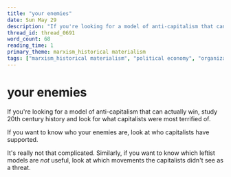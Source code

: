 ```yaml
---
title: "your enemies"
date: Sun May 29
description: "If you're looking for a model of anti-capitalism that can actually win, study 20th century history and look for what capitalists were most terrified of."
thread_id: thread_0691
word_count: 68
reading_time: 1
primary_theme: marxism_historical materialism
tags: ["marxism_historical materialism", "political economy", "organizational theory"]
---
```


# your enemies

If you're looking for a model of anti-capitalism that can actually win, study 20th century history and look for what capitalists were most terrified of.

If you want to know who your enemies are, look at who capitalists have supported.

It's really not that complicated. Similarly, if you want to know which leftist models are *not* useful, look at which movements the capitalists didn't see as a threat.